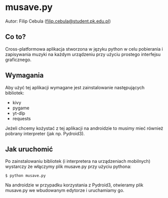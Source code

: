 # musave.py
Autor: Filip Cebula (filip.cebula@student.pk.edu.pl)

## Co to?
Cross-platformowa aplikacja stworzona w języku python w celu pobierania i 
zapisywania muzyki na każdym urządzeniu przy użyciu prostego interfejsu
graficznego.

## Wymagania
Aby użyć tej aplikacji wymagane jest zainstalowanie następujących bibliotek:
- kivy
- pygame
- yt-dlp
- requests

Jeżeli chcemy kożystać z tej aplikacji na androidzie to musimy mieć również 
pobrany interpreter (jak np. Pydroid3).

## Jak uruchomić
Po zainstalowaniu bibliotek (i interpretera na urządzeniach mobilnych) wystarczy
że włączymy plik musave.py przy użyciu pythona:

```
$ python musave.py
```
Na androidzie w przypadku korzystania z Pydroid3, otwieramy plik musave.py we
wbudowanym edytorze i uruchamiamy go.
